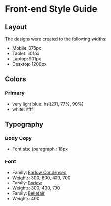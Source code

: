 # Front-end Style Guide

## Layout

The designs were created to the following widths:

- Mobile: 375px
- Tablet: 601px
- Laptop: 901px
- Desktop: 1200px

## Colors

### Primary

- very light blue: hsl(231, 77%, 90%)
- white: #fff


## Typography

### Body Copy

- Font size (paragraph): 18px

### Font

- Family: [Barlow Condensed](https://fonts.google.com/specimen/Barlow+Condensed)
- Weights: 300, 600, 400, 700
- Family: [Barlow](https://fonts.google.com/specimen/Barlow)
- Weights: 300, 400, 700
- Family: [Bellefair](https://fonts.google.com/specimen/Bellefair)
- Weights: 400
